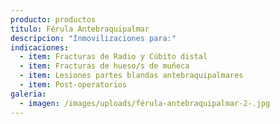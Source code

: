 ```yaml
---
producto: productos
titulo: Férula Antebraquipalmar
descripcion: "Inmovilizaciones para:"
indicaciones:
  - item: Fracturas de Radio y Cúbito distal
  - item: Fracturas de hueso/s de muñeca
  - item: Lesiones partes blandas antebraquipalmares
  - item: Post-operatorios
galeria:
  - imagen: /images/uploads/férula-antebraquipalmar-2-.jpg
---
```


